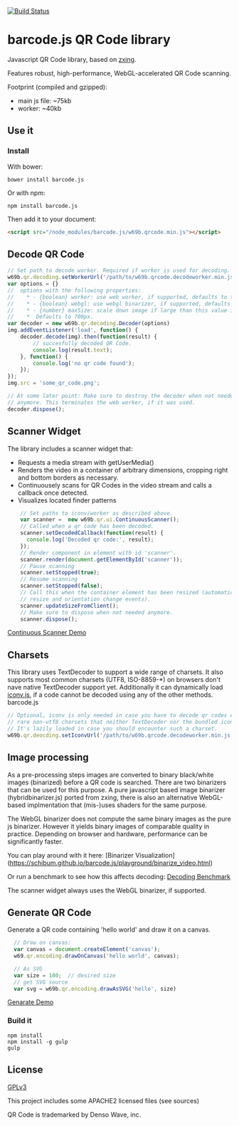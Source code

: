 [![Build Status](https://travis-ci.org/Schibum/barcode.js.svg?branch=master)](https://travis-ci.org/Schibum/barcode.js)
# barcode.js QR Code library
Javascript QR Code library, based on [zxing](https://github.com/zxing/).

Features robust, high-performance, WebGL-accelerated QR Code scanning.

Footprint (compiled and gzipped):
- main js file: ~75kb
- worker: ~40kb

## Use it

### Install
With bower:
```
bower install barcode.js
```
Or with npm:
```
npm install barcode.js
```

Then add it to your document:
```html
<script src="/node_modules/barcode.js/w69b.qrcode.min.js"></script>
```

## Decode QR Code
```javascript
// Set path to decode worker. Required if worker is used for decoding.
w69b.qr.decoding.setWorkerUrl('/path/to/w69b.qrcode.decodeworker.min.js');
var options = {}
//  options with the following properties:
//    * - {boolean} worker: use web worker, if supported, defaults to true
//    * - {boolean} webgl: use webgl binarizer, if supported, defaults to true
//    * - {number} maxSize: scale down image if large than this value in any dimension.
//    *  Defaults to 700px.
var decoder = new w69b.qr.decoding.Decoder(options)
img.addEventListener('load', function() {
    decoder.decode(img).then(function(result) {
        // succesfully decoded QR Code.
        console.log(result.text);
    }, function() {
        console.log('no qr code found');
    });
});
img.src = 'some_qr_code.png';

// At some later point: Make sure to destroy the decoder when not needed
// anymore. This terminates the web worker, if it was used.
decoder.dispose();
```

## Scanner Widget
The library includes a scanner widget that:

- Requests a media stream with getUserMedia()
- Renders the video in a container of arbitrary dimensions, cropping right and bottom borders as
necessary.
- Continuousely scans for QR Codes in the video stream and calls a callback once detected.
- Visualizes located finder patterns

```javascript
    // Set paths to iconv/worker as described above.
    var scanner =  new w69b.qr.ui.ContinuousScanner();
    // Called when a qr code has been decoded.
    scanner.setDecodedCallback(function(result) {
      console.log('Decoded qr code:', result);
    });
    // Render component in element with id 'scanner'.
    scanner.render(document.getElementById('scanner'));
    // Pause scanning
    scanner.setStopped(true);
    // Resume scanning
    scanner.setStopped(false);
    // Call this when the container element has been resized (automatically called on window
    // resize and orientation change events).
    scanner.updateSizeFromClient();
    // Make sure to dispose when not needed anymore.
    scanner.dispose();
```

[Continuous Scanner Demo](https://schibum.github.io/barcode.js/playground/scanner.html)

## Charsets
This library uses TextDecoder to support a wide range of charsets. It also supports most common
charsets (UTF8, ISO-8859-*) on browsers don't nave native TextDecoder support yet.
Additionally it can dynamically load [iconv.js](https://github.com/Schibum/iconv.js), if a code
cannot be decoded using any of the other methods.
barcode.js
```javascript
// Optional, iconv is only needed in case you have to decode qr codes encoded in
// rare non-utf8 charsets that neither TextDecoder nor the bundled iconvlite library supports.
// It's lazily loaded in case you should encounter such a charset.
w69b.qr.deocding.setIconvUrl('/path/to/w69b.qrcode.decodeworker.min.js');
```

## Image processing
As a pre-processing steps images are converted to binary black/white images (binarized) before
a QR code is searched. There are two binarizers that can be used for this purpose. A pure
javascript based image binarizer (hybridbinarizer.js) ported from zxing, there is also an
alternative WebGL-based implmentation that (mis-)uses shaders for the same purpose.

The WebGL binarizer does not compute the same binary images as the pure js binarizer. However
it yields binary images of comparable quality in practice. Depending on browser and hardware,
performance can be significantly faster.

You can play around with it here:
[Binarizer Visualization]
(https://schibum.github.io/barcode.js/playground/binarize_video.html)

Or run a benchmark to see how this affects decoding:
[Decoding Benchmark](https://schibum.github.io/barcode.js/playground/benchmark.html)

The scanner widget always uses the WebGL binarizer, if supported.

## Generate QR Code
Generate a QR code containing 'hello world' and draw it on a canvas.
```javascript
  // Draw on canvas:
  var canvas = document.createElement('canvas');
  w69.qr.encoding.drawOnCanvas('hello world', canvas);

  // As SVG
  var size = 100;  // desired size
  // get SVG source
  var svg = w69b.qr.encoding.drawAsSVG('hello', size)
```
[Genarate Demo](http://localhost:8000/playground/playground_encode.html)

### Build it
```
npm install
npm install -g gulp
gulp
```

## License
[GPLv3](http://www.gnu.org/licenses/gpl-3.0.en.html)

This project includes some APACHE2 licensed files (see sources)

QR Code is trademarked by Denso Wave, inc.
